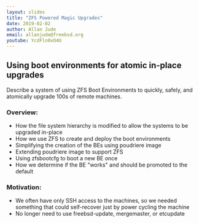 ```yaml
---
layout: slides
title: "ZFS Powered Magic Upgrades"
date: 2019-02-02
author: Allan Jude
email: allanjude@freebsd.org
youtube: YcdFln0vO4U
---
```

## Using boot environments for atomic in-place upgrades

Describe a system of using ZFS Boot Environments to quickly, safely, and atomically upgrade 100s of remote machines.

### Overview:
* How the file system hierarchy is modified to allow the systems to be upgraded in-place
* How we use ZFS to create and deploy the boot environments
* Simplifying the creation of the BEs using poudriere image
* Extending poudriere image to support ZFS
* Using zfsbootcfg to boot a new BE once
* How we determine if the BE "works" and should be promoted to the default

### Motivation:
* We often have only SSH access to the machines, so we needed something that could self-recover just by power cycling the machine
* No longer need to use freebsd-update, mergemaster, or etcupdate

